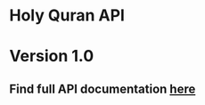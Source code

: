 # Holy Quran API
# Version 1.0
## Find full API documentation [here](https://documenter.getpostman.com/view/257609/TVCb2VK6)